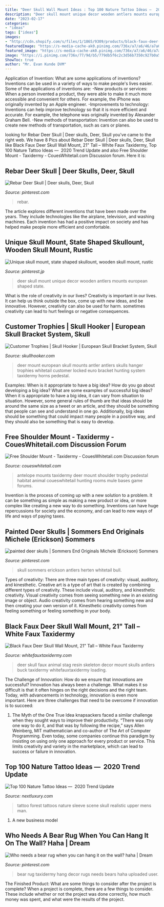 ```yaml
---
title: "Deer Skull Wall Mount Ideas : Top 100 Nature Tattoo Ideas — ️ 2020 Trend Update"
description: "Deer skull mount unique decor wooden antlers mounts european shaped state"
date: "2023-02-17"
categories:
- "ideas"
tags: ["ideas"]
images:
- "http://cdn.shopify.com/s/files/1/1865/9309/products/black-faux-deer-skull1_1024x1024.JPG?v=1494515737"
featuredImage: "https://s-media-cache-ak0.pinimg.com/736x/a7/a6/46/a7a646d8d3d725a2da03d27404409803.jpg"
featured_image: "https://s-media-cache-ak0.pinimg.com/736x/a7/a6/46/a7a646d8d3d725a2da03d27404409803.jpg"
image: "https://i.pinimg.com/736x/77/9d/b5/779db5f6c2c3d56b7350c927b0a59c81.jpg"
ShowToc: true
author: "Mr. Evan Kunde DVM"
---
```



Application of Invention: What are some applications of inventions?
Inventions can be used in a variety of ways to make people's lives easier. Some of the applications of inventions are: 
-New products or services: When a person invented a product, they were able to make it much more accessible and convenient for others. For example, the iPhone was originally invented by an Apple engineer. 
-Improvements to technology: Inventions can help improve technology so that it is more efficient and accurate. For example, the telephone was originally invented by Alexander Graham Bell. 
-New methods of transportation: Invention can also be used to create new methods of transportation, such as cars or planes.

	

		
looking for Rebar Deer Skull | Deer skulls, Deer, Skull you've came to the right web. We have 8 Pics about Rebar Deer Skull | Deer skulls, Deer, Skull like Black Faux Deer Skull Wall Mount, 21&quot; Tall – White Faux Taxidermy, Top 100 Nature Tattoo Ideas — ️ 2020 Trend Update and also Free Shoulder Mount - Taxidermy - CouesWhitetail.com Discussion forum. Here it is:
		
    
## Rebar Deer Skull | Deer Skulls, Deer, Skull

<img loading=lazy src="https://i.pinimg.com/736x/77/9d/b5/779db5f6c2c3d56b7350c927b0a59c81.jpg" onerror="this.onerror=null;this.src='https://tse3.mm.bing.net/th?id=OIP.YqlyTaKIoOszj4O_-zSDswHaJ3&amp;pid=15.1';" alt="Rebar Deer Skull | Deer skulls, Deer, Skull">

_Source: pinterest.com_

>rebar. 

	

The article explores different inventions that have been made over the years. They include technologies like the airplane, television, and washing machines. Each invention has had a positive impact on society and has helped make people more efficient and comfortable.

    
## Unique Skull Mount, State Shaped Skullount, Wooden Skull Mount, Rustic

<img loading=lazy src="https://i.pinimg.com/736x/65/9b/c3/659bc3ed803fa1a2a2f4443bfde9738f--southwest-decor-deer-antlers.jpg" onerror="this.onerror=null;this.src='https://tse1.mm.bing.net/th?id=OIP.v86MYkf_lFWhfnBuRKHTFwHaLH&amp;pid=15.1';" alt="Unique skull mount, state shaped skullount, wooden skull mount, rustic">

_Source: pinterest.jp_

>deer skull mount unique decor wooden antlers mounts european shaped state. 

	

What is the role of creativity in our lives?
Creativity is important in our lives. It can help us think outside the box, come up with new ideas, and be innovative. However, creativity can also be used for harm. sometimes creativity can lead to hurt feelings or negative consequences.

    
## Customer Trophies | Skull Hooker | European Skull Bracket System, Skull

<img loading=lazy src="http://www.skullhooker.com/wp-content/gallery/customer-trophies/locked-up.jpeg" onerror="this.onerror=null;this.src='https://tse3.mm.bing.net/th?id=OIP.frtkZv4eEVrUgg4NmUKvyQAAAA&amp;pid=15.1';" alt="Customer Trophies | Skull Hooker | European Skull Bracket System, Skull">

_Source: skullhooker.com_

>deer mount european skull mounts antler antlers skulls hanger trophies whitetail customer locked euro bracket hunting system taxidermy horns pedestal. 

	

Examples: When is it appropriate to have a big idea? How do you go about developing a big idea? What are some examples of successful big ideas?
When it is appropriate to have a big idea, it can vary from situation to situation. However, some general rules of thumb are that ideas should be around the same size as a tweet or an article, and they should be something that people can see and understand in one go. Additionally, big ideas should be something that could impact many people in a positive way, and they should also be something that is easy to develop.

    
## Free Shoulder Mount - Taxidermy - CouesWhitetail.com Discussion Forum

<img loading=lazy src="http://www.coueswhitetail.com/forums/uploads/monthly_08_2013/post-4580-0-26761100-1377217346.jpg" onerror="this.onerror=null;this.src='https://tse1.mm.bing.net/th?id=OIP.sN_ZPaeS65yOHUmCzsJhSAHaLk&amp;pid=15.1';" alt="Free Shoulder Mount - Taxidermy - CouesWhitetail.com Discussion forum">

_Source: coueswhitetail.com_

>antelope mounts taxidermy deer mount shoulder trophy pedestal habitat animal coueswhitetail hunting rooms mule bases game forums. 

	

Invention is the process of coming up with a new solution to a problem. It can be something as simple as making a new product or idea, or more complex like creating a new way to do something. Inventions can have huge repercussions for society and the economy, and can lead to new ways of life and ways of paying taxes.

    
## Painted Deer Skulls | Sommers End Originals Michele (Erickson) Sommers

<img loading=lazy src="https://i.pinimg.com/originals/f3/de/57/f3de5734f77c9a2a1d0087113aeffec5.jpg" onerror="this.onerror=null;this.src='https://tse4.mm.bing.net/th?id=OIP.rtSBxUC-BpOZLc5M0YFF-QAAAA&amp;pid=15.1';" alt="painted deer skulls | Sommers End Originals Michele (Erickson) Sommers">

_Source: pinterest.com_

>skull sommers erickson antlers herten whitetail bull. 

	

Types of creativity: There are three main types of creativity: visual, auditory, and kinesthetic.
Creative art is a type of art that is created by combining different types of creativity. These include visual, auditory, and kinesthetic creativity. Visual creativity comes from seeing something new in an existing image or object. Audio creativity comes from hearing something new and then creating your own version of it. Kinesthetic creativity comes from feeling something or feeling something in your body.

    
## Black Faux Deer Skull Wall Mount, 21&quot; Tall – White Faux Taxidermy

<img loading=lazy src="http://cdn.shopify.com/s/files/1/1865/9309/products/black-faux-deer-skull1_1024x1024.JPG?v=1494515737" onerror="this.onerror=null;this.src='https://tse4.mm.bing.net/th?id=OIP.DqQEA2wphJDNQvCPHrDI1gHaK8&amp;pid=15.1';" alt="Black Faux Deer Skull Wall Mount, 21&quot; Tall – White Faux Taxidermy">

_Source: whitefauxtaxidermy.com_

>deer skull faux animal stag resin skeleton decor mount skulls antlers buck taxidermy whitefauxtaxidermy loading. 

	

The Challenge of Innovation: How do we ensure that innovations are successful?
Innovation has always been a challenge. What makes it so difficult is that it often hinges on the right decisions and the right team. Today, with advancements in technology, innovation is even more important. Here are three challenges that need to be overcome if innovation is to succeed:
1. The Myth of the One True Idea
 knapsackers faced a similar challenge when they sought ways to improve their productivity. “There was only one way to do it, and that was by following the recipe,” says Allen Weinberg, MIT mathematician and co-author of The Art of Computer Programming. Even today, some companies continue this paradigm by insisting on using only one approach for every product or service. This limits creativity and variety in the marketplace, which can lead to success or failure in innovation.


    
## Top 100 Nature Tattoo Ideas — ️ 2020 Trend Update

<img loading=lazy src="http://nextluxury.com/wp-content/uploads/man-with-realistic-skull-and-forest-scene-upper-sleeve-tattoo.jpg" onerror="this.onerror=null;this.src='https://tse2.mm.bing.net/th?id=OIP.fVeYNHQruJQdvUe7xrDM_AHaHa&amp;pid=15.1';" alt="Top 100 Nature Tattoo Ideas — ️ 2020 Trend Update">

_Source: nextluxury.com_

>tattoo forest tattoos nature sleeve scene skull realistic upper mens man. 

	

1. A new business model 

    
## Who Needs A Bear Rug When You Can Hang It On The Wall? Haha | Dream

<img loading=lazy src="https://s-media-cache-ak0.pinimg.com/736x/a7/a6/46/a7a646d8d3d725a2da03d27404409803.jpg" onerror="this.onerror=null;this.src='https://tse1.mm.bing.net/th?id=OIP.w0ltsHx-ctlaDvLdx82ejAHaJ4&amp;pid=15.1';" alt="Who needs a bear rug when you can hang it on the wall? haha | Dream">

_Source: pinterest.com_

>bear rug taxidermy hang decor rugs needs bears haha uploaded user. 

	

The Finished Product: What are some things to consider after the project is complete?
When a project is complete, there are a few things to consider. These include whether or not the project was done correctly, how much money was spent, and what were the results of the project.

